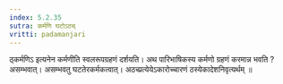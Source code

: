 ```yaml
---
index: 5.2.35
sutra: कर्मणि घटोऽठच्
vritti: padamanjari
---
```


 ठ्कर्मणिऽ इत्यनेन कर्मणीति स्वलरूपग्रहणं दर्शयति। अथ पारिभाषिकस्य कर्मणो ग्रहणं करमान्न भवति ? असम्भवात्। असम्भवतु घटतेरकर्मकत्वात्। अठच्प्रत्येयेऽकारोच्चारणं ठस्येकादेशनिवृत्यर्थम् ॥